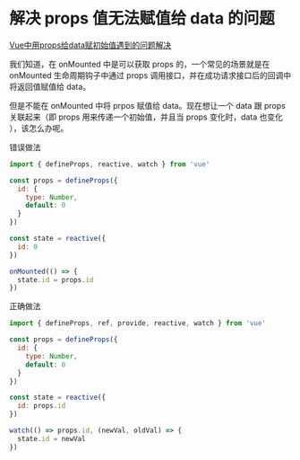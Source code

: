 # 解决 props 值无法赋值给 data 的问题

[Vue中用props给data赋初始值遇到的问题解决](https://www.cnblogs.com/mouseleo/p/11135291.html)

我们知道，在 onMounted 中是可以获取 props 的，一个常见的场景就是在 onMounted 生命周期钩子中通过 props 调用接口，并在成功请求接口后的回调中将返回值赋值给 data。

但是不能在 onMounted 中将 prpos 赋值给 data。现在想让一个 data 跟 props 关联起来（即 props 用来传递一个初始值，并且当 props 变化时，data 也变化 ），该怎么办呢。

错误做法

```js
import { defineProps, reactive, watch } from 'vue'

const props = defineProps({
  id: {
    type: Number,
    default: 0
  }
})

const state = reactive({
  id: 0
})

onMounted(() => {
  state.id = props.id
})
```

正确做法

```js
import { defineProps, ref, provide, reactive, watch } from 'vue'

const props = defineProps({
  id: {
    type: Number,
    default: 0
  }
})

const state = reactive({
  id: props.id
})

watch(() => props.id, (newVal, oldVal) => {
  state.id = newVal
})
```